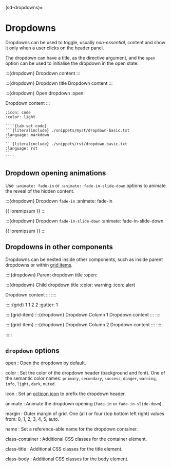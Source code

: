 (sd-dropdowns)=

# Dropdowns

Dropdowns can be used to toggle, usually *non-essential*, content and show it only when a user clicks on the header panel.

The dropdown can have a title, as the directive argument, and the `open` option can be used to initialise the dropdown in the open state.

:::{dropdown}
Dropdown content
:::

:::{dropdown} Dropdown title
Dropdown content
:::

:::{dropdown} Open dropdown
:open:

Dropdown content
:::

`````{dropdown} Syntax
:icon: code
:color: light

````{tab-set-code}
```{literalinclude} ./snippets/myst/dropdown-basic.txt
:language: markdown
```
```{literalinclude} ./snippets/rst/dropdown-basic.txt
:language: rst
```
````
`````

## Dropdown opening animations

Use `:animate: fade-in` or `:animate: fade-in-slide-down` options to animate the reveal of the hidden content.

:::{dropdown} Dropdown `fade-in`
:animate: fade-in

{{ loremipsum }}
:::

:::{dropdown} Dropdown `fade-in-slide-down`
:animate: fade-in-slide-down

{{ loremipsum }}
:::

## Dropdowns in other components

Dropdowns can be nested inside other components, such as inside parent dropdowns or within [grid items](./grids.md).

::::{dropdown} Parent dropdown title
:open:

:::{dropdown} Child dropdown title
:color: warning
:icon: alert

Dropdown content
:::
::::

:::::{grid} 1 1 2 2
:gutter: 1

::::{grid-item}
:::{dropdown} Dropdown Column 1
Dropdown content
:::
::::

::::{grid-item}
:::{dropdown} Dropdown Column 2
Dropdown content
:::
::::

:::::

## `dropdown` options

open
: Open the dropdown by default.

color
: Set the color of the dropdown header (background and font).
  One of the semantic color names: `primary`, `secondary`, `success`, `danger`, `warning`, `info`, `light`, `dark`, `muted`.

icon
: Set an [octicon icon](icons) to prefix the dropdown header.

animate
: Animate the dropdown opening (`fade-in` or `fade-in-slide-down`).

margin
: Outer margin of grid.
  One (all) or four (top bottom left right) values from: 0, 1, 2, 3, 4, 5, auto.

name
: Set a reference-able name for the dropdown container.

class-container
: Additional CSS classes for the container element.

class-title
: Additional CSS classes for the title element.

class-body
: Additional CSS classes for the body element.

